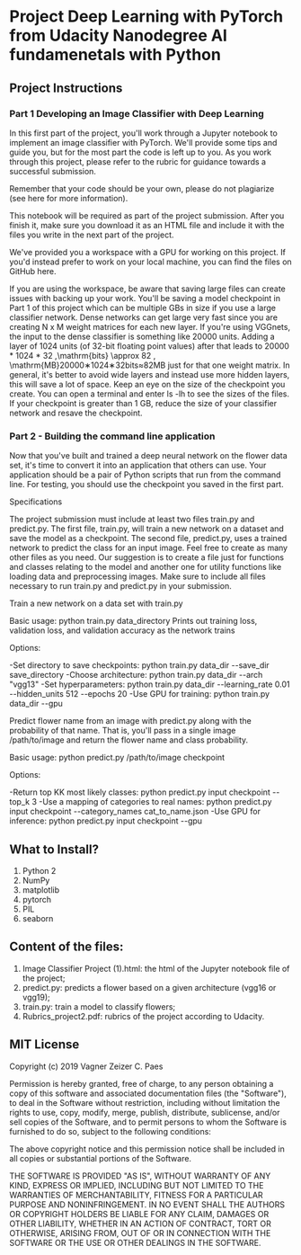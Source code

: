 # Project Deep Learning with PyTorch from Udacity Nanodegree AI fundamenetals with Python


## Project Instructions

### Part 1 Developing an Image Classifier with Deep Learning

In this first part of the project, you'll work through a Jupyter notebook to implement an image classifier with PyTorch. 
We'll provide some tips and guide you, but for the most part the code is left up to you. 
As you work through this project, please refer to the rubric for guidance towards a successful submission.

Remember that your code should be your own, please do not plagiarize (see here for more information).

This notebook will be required as part of the project submission. 
After you finish it, make sure you download it as an HTML file and include it with the files you write in the next part of the project.

We've provided you a workspace with a GPU for working on this project. 
If you'd instead prefer to work on your local machine, you can find the files on GitHub here.

If you are using the workspace, be aware that saving large files can create issues with backing up your work. 
You'll be saving a model checkpoint in Part 1 of this project which can be multiple GBs in size if you use a large classifier network. 
Dense networks can get large very fast since you are creating N x M weight matrices for each new layer. 
If you're using VGGnets, the input to the dense classifier is something like 20000 units. 
Adding a layer of 1024 units (of 32-bit floating point values) after that leads to 20000 * 1024 * 32 \,\mathrm{bits} \approx 82 \, \mathrm{MB}20000∗1024∗32bits≈82MB just for that one weight matrix. 
In general, it's better to avoid wide layers and instead use more hidden layers, this will save a lot of space. 
Keep an eye on the size of the checkpoint you create. 
You can open a terminal and enter ls -lh to see the sizes of the files. 
If your checkpoint is greater than 1 GB, reduce the size of your classifier network and resave the checkpoint.

### Part 2 - Building the command line application

Now that you've built and trained a deep neural network on the flower data set, it's time to convert it into an application that others can use. 
Your application should be a pair of Python scripts that run from the command line. 
For testing, you should use the checkpoint you saved in the first part.

Specifications

The project submission must include at least two files train.py and predict.py. 
The first file, train.py, will train a new network on a dataset and save the model as a checkpoint. 
The second file, predict.py, uses a trained network to predict the class for an input image. 
Feel free to create as many other files as you need. 
Our suggestion is to create a file just for functions and classes relating to the model and another one for utility functions like loading data and preprocessing images. 
Make sure to include all files necessary to run train.py and predict.py in your submission.


Train a new network on a data set with train.py

Basic usage: python train.py data_directory
Prints out training loss, validation loss, and validation accuracy as the network trains

Options:

-Set directory to save checkpoints: python train.py data_dir --save_dir save_directory
-Choose architecture: python train.py data_dir --arch "vgg13"
-Set hyperparameters: python train.py data_dir --learning_rate 0.01 --hidden_units 512 --epochs 20
-Use GPU for training: python train.py data_dir --gpu


Predict flower name from an image with predict.py along with the probability of that name. 
That is, you'll pass in a single image /path/to/image and return the flower name and class probability.

Basic usage: python predict.py /path/to/image checkpoint

Options:

-Return top KK most likely classes: python predict.py input checkpoint --top_k 3
-Use a mapping of categories to real names: python predict.py input checkpoint --category_names cat_to_name.json
-Use GPU for inference: python predict.py input checkpoint --gpu

## What to Install?

1. Python 2
2. NumPy
3. matplotlib
4. pytorch
5. PIL
6. seaborn


## Content of the files: 


1. Image Classifier Project (1).html: the html of the Jupyter notebook file of the project;
2. predict.py: predicts a flower based on a given architecture (vgg16 or vgg19);
3. train.py: train a model to classify flowers;
4. Rubrics_project2.pdf: rubrics of the project according to Udacity.


## MIT License


Copyright (c) 2019 Vagner Zeizer C. Paes

Permission is hereby granted, free of charge, to any person obtaining a copy
of this software and associated documentation files (the "Software"), to deal
in the Software without restriction, including without limitation the rights
to use, copy, modify, merge, publish, distribute, sublicense, and/or sell
copies of the Software, and to permit persons to whom the Software is
furnished to do so, subject to the following conditions:

The above copyright notice and this permission notice shall be included in all
copies or substantial portions of the Software.

THE SOFTWARE IS PROVIDED "AS IS", WITHOUT WARRANTY OF ANY KIND, EXPRESS OR
IMPLIED, INCLUDING BUT NOT LIMITED TO THE WARRANTIES OF MERCHANTABILITY,
FITNESS FOR A PARTICULAR PURPOSE AND NONINFRINGEMENT. IN NO EVENT SHALL THE
AUTHORS OR COPYRIGHT HOLDERS BE LIABLE FOR ANY CLAIM, DAMAGES OR OTHER
LIABILITY, WHETHER IN AN ACTION OF CONTRACT, TORT OR OTHERWISE, ARISING FROM,
OUT OF OR IN CONNECTION WITH THE SOFTWARE OR THE USE OR OTHER DEALINGS IN THE
SOFTWARE.




